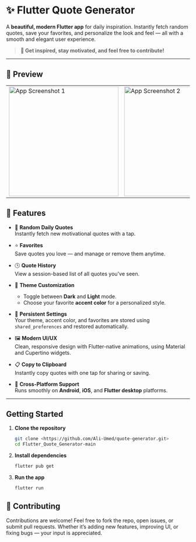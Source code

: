 # ✨ Flutter Quote Generator

A **beautiful, modern Flutter app** for daily inspiration. Instantly fetch random quotes, save your favorites, and personalize the look and feel — all with a smooth and elegant user experience.

> **💬 Get inspired, stay motivated, and feel free to contribute!**

---

## 📱 Preview

<table>
  <tr>
    <td>
      <img src="assets/screen.png" alt="App Screenshot 1" width="300"/>
    </td>
    <td>
      <img src="assets/screen2.png" alt="App Screenshot 2" width="300"/>
    </td>
  </tr>
</table>

## 🚀 Features

- 🎯 **Random Daily Quotes**  
  Instantly fetch new motivational quotes with a tap.

- ⭐ **Favorites**  
  Save quotes you love — and manage or remove them anytime.

- 🕓 **Quote History**  
  View a session-based list of all quotes you've seen.

- 🎨 **Theme Customization**

  - Toggle between **Dark** and **Light** mode.
  - Choose your favorite **accent color** for a personalized style.

- 💾 **Persistent Settings**  
  Your theme, accent color, and favorites are stored using `shared_preferences` and restored automatically.

- 🖼 **Modern UI/UX**  
  Clean, responsive design with Flutter-native animations, using Material and Cupertino widgets.

- 📋 **Copy to Clipboard**  
  Instantly copy quotes with one tap for sharing or saving.

- 📱 **Cross-Platform Support**  
  Runs smoothly on **Android**, **iOS**, and **Flutter desktop** platforms.

---

## Getting Started

1. **Clone the repository**
   ```sh
   git clone <https://github.com/Ali-Umed/quote-generator.git>
   cd Flutter_Quote_Generator-main
   ```
2. **Install dependencies**
   ```sh
   flutter pub get
   ```
3. **Run the app**

   ```sh
   flutter run
   ```

## 🤝 Contributing

Contributions are welcome! Feel free to fork the repo, open issues, or submit pull requests. Whether it’s adding new features, improving UI, or fixing bugs — your input is appreciated.
